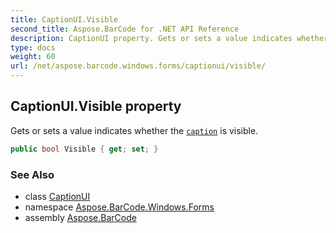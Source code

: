 ```yaml
---
title: CaptionUI.Visible
second_title: Aspose.BarCode for .NET API Reference
description: CaptionUI property. Gets or sets a value indicates whether the caption is visible
type: docs
weight: 60
url: /net/aspose.barcode.windows.forms/captionui/visible/
---
```

## CaptionUI.Visible property

Gets or sets a value indicates whether the [`caption`](../../../aspose.barcode.generation/captionparameters/) is visible.

```csharp
public bool Visible { get; set; }
```

### See Also

* class [CaptionUI](../)
* namespace [Aspose.BarCode.Windows.Forms](../../captionui/)
* assembly [Aspose.BarCode](../../../)


